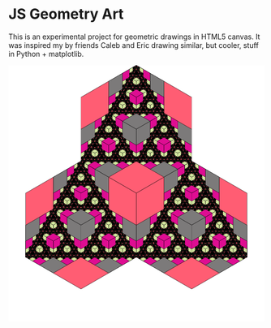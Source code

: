 # JS Geometry Art

This is an experimental project for geometric drawings in HTML5 canvas. It was
inspired my by friends Caleb and Eric drawing similar, but cooler, stuff in
Python + matplotlib.

![example image](https://raw.githubusercontent.com/jeffstephens/js-geometry-art/master/example.png)
